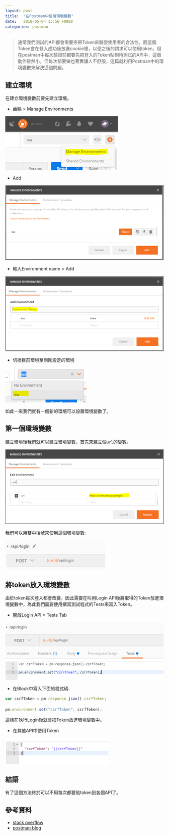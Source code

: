 ```yaml
---
layout: post
title:  "在Postman中使用環境變數"
date:   2018-05-04 13:56 +0800
categories: postman
---
```


> 通常我們測試的API都會需要夾帶Token來驗證使用者的合法性，而這個Token會在登入成功後放進cookie裡，以便之後的請求可以使用token，但在postman中每次驗證前都要先把登入的Token貼到待測試的API中，這個動作雖然小，但每次都要做也著實讓人不舒服，這篇就利用Postman中的環境變數來解決這個問題。

## 建立環境

在建立環境變數前要先建立環境。

* 齒輪 > Manage Environments

![manage env](/assets/2018-05-04-postman-env-variable/manage-env.PNG)

* Add

![add](/assets/2018-05-04-postman-env-variable/add.PNG)

* 輸入Environment name > Add

![env-name](/assets/2018-05-04-postman-env-variable/env-name.PNG)

* 切換目前環境至剛剛設定的環境

![change-env](/assets/2018-05-04-postman-env-variable/change-env.PNG)

如此一來我們就有一個新的環境可以設置環境變數了。

## 第一個環境變數

建立環境後我們就可以建立環境變數，首先來建立個`url`的變數。

![first-env-var](/assets/2018-05-04-postman-env-variable/first-env-var.PNG)

我們可以用雙中括號來使用這個環境變數:

![use-env-var](/assets/2018-05-04-postman-env-variable/use-env-var.PNG)

## 將token放入環境變數

由於token每次登入都會改變，因此需要在叫用Login API後將取得的Token放進環境變數中，為此我們需要使用撰寫測試程式的Tests來寫入Token。

* 開啟Login API > Tests Tab

![write-code](/assets/2018-05-04-postman-env-variable/write-code.PNG)

* 在Block中寫入下面的程式碼:

```js
var csrfToken = pm.response.json().csrfToken;

pm.environment.set("csrfToken", csrfToken);
```

這樣在執行Login後就會把Token放進環境變數中。

* 在其他API中使用Token

![use-env-token](/assets/2018-05-04-postman-env-variable/use-env-token.PNG)

## 結語

有了這個方法終於可以不用每次都要貼token到各個API了。

## 參考資料

* [stack overflow](https://stackoverflow.com/a/35925413)
* [postman blog](http://blog.getpostman.com/2014/02/20/using-variables-inside-postman-and-collection-runner/)
